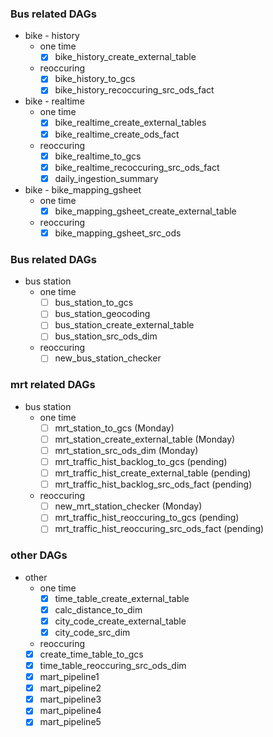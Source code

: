 ### Bus related DAGs
- bike - history
  - one time
    - [x] bike_history_create_external_table
  - reoccuring
    - [x] bike_history_to_gcs
    - [x] bike_history_recoccuring_src_ods_fact
- bike - realtime
  - one time
    - [x] bike_realtime_create_external_tables
    - [x] bike_realtime_create_ods_fact
  - reoccuring
    - [x] bike_realtime_to_gcs
    - [x] bike_realtime_recoccuring_src_ods_fact
    - [x] daily_ingestion_summary
- bike - bike_mapping_gsheet
  - one time
    - [x] bike_mapping_gsheet_create_external_table
  - reoccuring
    - [x] bike_mapping_gsheet_src_ods

### Bus related DAGs
- bus station
  - one time
    - [ ] bus_station_to_gcs
    - [ ] bus_station_geocoding
    - [ ] bus_station_create_external_table
    - [ ] bus_station_src_ods_dim
  - reoccuring
    - [ ] new_bus_station_checker
### mrt related DAGs
- bus station
  - one time
    - [ ] mrt_station_to_gcs (Monday)
    - [ ] mrt_station_create_external_table (Monday)
    - [ ] mrt_station_src_ods_dim (Monday)
    - [ ] mrt_traffic_hist_backlog_to_gcs (pending)
    - [ ] mrt_traffic_hist_create_external_table (pending)
    - [ ] mrt_traffic_hist_backlog_src_ods_fact (pending)
  - reoccuring
    - [ ] new_mrt_station_checker (Monday)
    - [ ] mrt_traffic_hist_reoccuring_to_gcs (pending)
    - [ ] mrt_traffic_hist_reoccuring_src_ods_fact (pending)
### other DAGs
- other
  - one time
    - [x] time_table_create_external_table
    - [x] calc_distance_to_dim
    - [x] city_code_create_external_table
    - [x] city_code_src_dim
  -  reoccuring
    - [x] create_time_table_to_gcs
    - [x] time_table_reoccuring_src_ods_dim
    - [x] mart_pipeline1
    - [x] mart_pipeline2
    - [x] mart_pipeline3
    - [x] mart_pipeline4
    - [x] mart_pipeline5
